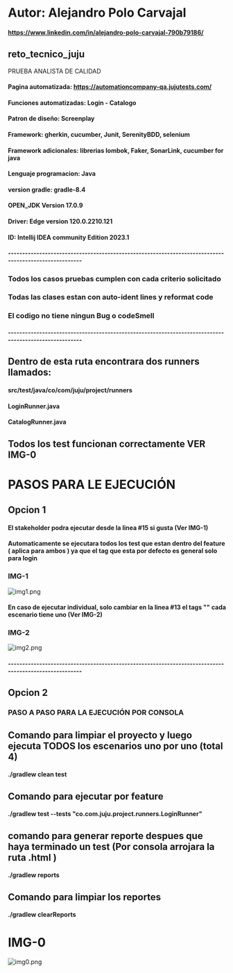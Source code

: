 # Autor: Alejandro Polo Carvajal
#### https://www.linkedin.com/in/alejandro-polo-carvajal-790b79186/
## reto_tecnico_juju
PRUEBA ANALISTA DE CALIDAD
#### Pagina automatizada: https://automationcompany-qa.jujutests.com/
#### Funciones automatizadas: Login - Catalogo
#### Patron de diseño: Screenplay
#### Framework: gherkin, cucumber, Junit, SerenityBDD, selenium
#### Framework adicionales: librerias lombok, Faker, SonarLink, cucumber for java
#### Lenguaje programacion: Java
#### version gradle: gradle-8.4
#### OPEN_JDK Version 17.0.9
#### Driver: Edge version  120.0.2210.121
#### ID: Intellij IDEA community Edition 2023.1
##### ------------------------------------------------------------------------------------------------------

### Todos los casos pruebas cumplen con cada criterio solicitado
### Todas las clases estan con auto-ident lines y reformat code
### El codigo no tiene ningun Bug o codeSmell 
##### ------------------------------------------------------------------------------------------------------
## Dentro de esta ruta encontrara dos runners llamados:
#### src/test/java/co/com/juju/project/runners
#### LoginRunner.java
#### CatalogRunner.java
## Todos los test funcionan correctamente VER IMG-0
# PASOS PARA LE EJECUCIÓN

## Opcion 1
#### El stakeholder podra ejecutar desde la linea #15 si gusta (Ver IMG-1)
#### Automaticamente se ejecutara todos los test que estan dentro del feature ( aplica para ambos ) ya que el tag que esta por defecto es general solo para login
### IMG-1
![img1.png](..%2F..%2FUsers%2Faleja%2FOneDrive%2FEscritorio%2Fimg1.png)

#### En caso de ejecutar individual, solo cambiar en la linea #13  el tags "" cada escenario tiene uno (Ver IMG-2)
### IMG-2
![img2.png](..%2F..%2FUsers%2Faleja%2FOneDrive%2FEscritorio%2Fimg2.png)
##### ------------------------------------------------------------------------------------------------------

## Opcion 2
### PASO A PASO PARA LA EJECUCIÓN POR CONSOLA

## Comando para limpiar el proyecto y luego ejecuta TODOS los escenarios uno por uno (total 4)
#### ./gradlew clean test
## Comando para ejecutar por feature 
#### ./gradlew test --tests "co.com.juju.project.runners.LoginRunner"
## comando para generar reporte despues que haya terminado un test (Por consola arrojara la ruta .html )
#### ./gradlew reports   
## Comando para limpiar los reportes
#### ./gradlew clearReports


# IMG-0
![img0.png](..%2F..%2FUsers%2Faleja%2FOneDrive%2FEscritorio%2Fimg0.png)